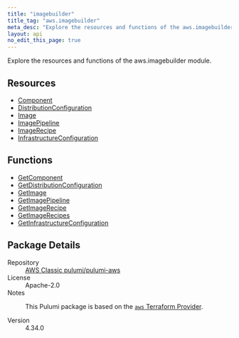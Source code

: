 ```yaml
---
title: "imagebuilder"
title_tag: "aws.imagebuilder"
meta_desc: "Explore the resources and functions of the aws.imagebuilder module."
layout: api
no_edit_this_page: true
---
```


<!-- WARNING: this file was generated by Pulumi Docs Generator. -->
<!-- Do not edit by hand unless you're certain you know what you are doing! -->

Explore the resources and functions of the aws.imagebuilder module.

<h2 id="resources">Resources</h2>
<ul class="api">
    <li><a href="component/" title="Component"><span class="api-symbol api-symbol--resource"></span>Component</a></li>
    <li><a href="distributionconfiguration/" title="DistributionConfiguration"><span class="api-symbol api-symbol--resource"></span>DistributionConfiguration</a></li>
    <li><a href="image/" title="Image"><span class="api-symbol api-symbol--resource"></span>Image</a></li>
    <li><a href="imagepipeline/" title="ImagePipeline"><span class="api-symbol api-symbol--resource"></span>ImagePipeline</a></li>
    <li><a href="imagerecipe/" title="ImageRecipe"><span class="api-symbol api-symbol--resource"></span>ImageRecipe</a></li>
    <li><a href="infrastructureconfiguration/" title="InfrastructureConfiguration"><span class="api-symbol api-symbol--resource"></span>InfrastructureConfiguration</a></li>
</ul>

<h2 id="functions">Functions</h2>
<ul class="api">
    <li><a href="getcomponent/" title="GetComponent"><span class="api-symbol api-symbol--function"></span>GetComponent</a></li>
    <li><a href="getdistributionconfiguration/" title="GetDistributionConfiguration"><span class="api-symbol api-symbol--function"></span>GetDistributionConfiguration</a></li>
    <li><a href="getimage/" title="GetImage"><span class="api-symbol api-symbol--function"></span>GetImage</a></li>
    <li><a href="getimagepipeline/" title="GetImagePipeline"><span class="api-symbol api-symbol--function"></span>GetImagePipeline</a></li>
    <li><a href="getimagerecipe/" title="GetImageRecipe"><span class="api-symbol api-symbol--function"></span>GetImageRecipe</a></li>
    <li><a href="getimagerecipes/" title="GetImageRecipes"><span class="api-symbol api-symbol--function"></span>GetImageRecipes</a></li>
    <li><a href="getinfrastructureconfiguration/" title="GetInfrastructureConfiguration"><span class="api-symbol api-symbol--function"></span>GetInfrastructureConfiguration</a></li>
</ul>

<h2 id="package-details">Package Details</h2>
<dl class="package-details">
	<dt>Repository</dt>
	<dd><a href="https://github.com/pulumi/pulumi-aws">AWS Classic pulumi/pulumi-aws</a></dd>
	<dt>License</dt>
	<dd>Apache-2.0</dd>
	<dt>Notes</dt>
	<dd><p>This Pulumi package is based on the <a href="https://github.com/hashicorp/terraform-provider-aws"><code>aws</code> Terraform Provider</a>.</p>
</dd>
	<dt>Version</dt>
	<dd>4.34.0</dd>
</dl>

